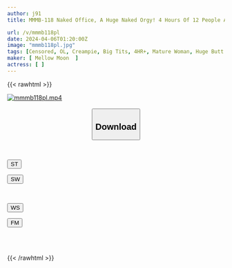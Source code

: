 ```yaml
---
author: j91
title: MMMB-118 Naked Office, A Huge Naked Orgy! 4 Hours Of 12 People At Work Today, Having Sex With Anyone Over And Over Again And Ejaculating In Large Quantities Within The Company.

url: /v/mmmb118pl
date: 2024-04-06T01:20:00Z
image: "mmmb118pl.jpg"
tags: [Censored, OL, Creampie, Big Tits, 4HR+, Mature Woman, Huge Butt	]
maker: [ Mellow Moon  ]
actress: [ ]
---
```



{{< rawhtml >}}

<div class="video" data-videoid="6wrQQpJ0j2c9BOp">
    <a href="javascript:;">
        <img src="/v/mmmb118pl/mmmb118pl.jpg" width="WIDTH" height="HEIGHT" alt="mmmb118pl.mp4" loading="lazy">
    </a>
</div>

<script type="text/javascript" src="https://j91.asia/asset/on-demand-st.js"></script>

<br>
  <link rel="stylesheet" href="https://j91.asia/asset/bs5.css">
  
  <center>
  <button class="btn btn-primary" type="button" data-bs-toggle="collapse" data-bs-target=".multi-collapse" aria-expanded="false" aria-controls="multiCollapseExample1 multiCollapseExample2"><h2>Download</h2></button></center>
</p>
<div class="row">
  <div class="col">
    <div class="collapse multi-collapse" id="multiCollapseExample1">
      <div class="card card-body">
	      	      <br>
<div class="buttons">  
<p><a href="https://streamtape.to/v/6wrQQpJ0j2c9BOp" target="_blank"><button class="btn-hover color-3"><i class="fa fa-download"></i> ST</button></a></p>
<p><a href="https://asnwish.com/9yv4q42itwvl" target="_blank"><button class="btn-hover color-2"><i class="fa fa-download"></i> SW</button></a></p></div>
    </div>
  </div>
</div>
  <div class="col">
    <div class="collapse multi-collapse" id="multiCollapseExample2">
      <div class="card card-body">
	      <br>
<div class="buttons">
<p><a href="javascript:;"><button class="btn-hover color-9"><i class="fa fa-download"></i> WS</button></a></p>
<p><a href="javascript:;"><button class="btn-hover color-8"><i class="fa fa-download"></i> FM</button></a></p></div>
<br><br>
      </div>
    </div>
  </div>
</div>

{{< /rawhtml >}}